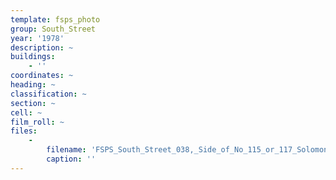 ```yaml
---
template: fsps_photo
group: South_Street
year: '1978'
description: ~
buildings:
    - ''
coordinates: ~
heading: ~
classification: ~
section: ~
cell: ~
film_roll: ~
files:
    -
        filename: 'FSPS_South_Street_038,_Side_of_No_115_or_117_Solomon,_10-1-E,_1978.png'
        caption: ''
---
```

